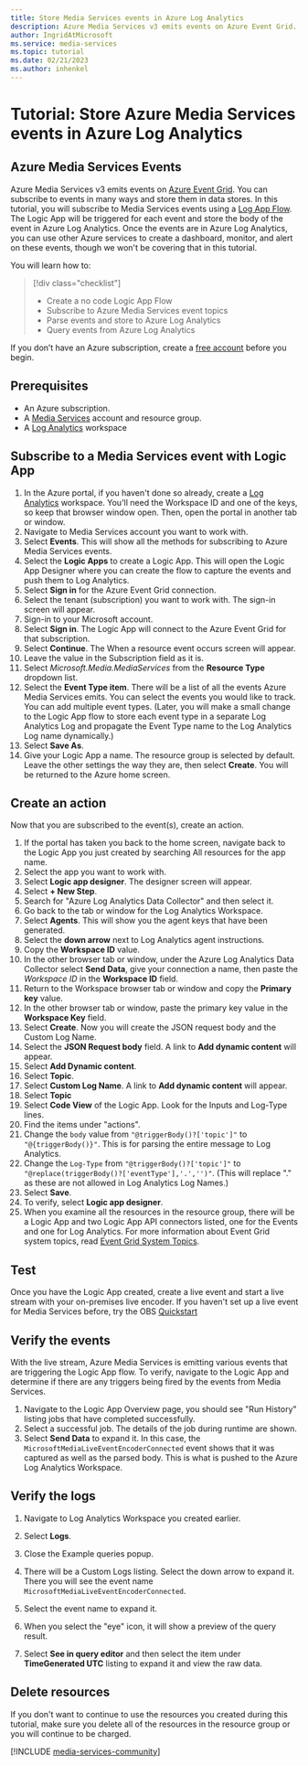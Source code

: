 ```yaml
---
title: Store Media Services events in Azure Log Analytics
description: Azure Media Services v3 emits events on Azure Event Grid. You can subscribe to events in many ways and store them in data stores. In this tutorial, you will subscribe to Media Services events using a Log App Flow. The Logic App will be triggered for each event and store the body of the event in Azure Log Analytics. Once the events are in Azure Log Analytics, you can use other Azure services to create a dashboard, monitor, and alert on these events, though we won't be covering that in this tutorial.
author: IngridAtMicrosoft
ms.service: media-services
ms.topic: tutorial
ms.date: 02/21/2023
ms.author: inhenkel
---
```


# Tutorial: Store Azure Media Services events in Azure Log Analytics

## Azure Media Services Events

Azure Media Services v3 emits events on [Azure Event Grid](monitoring/media-services-event-schemas.md). You can subscribe to events in many ways and store them in data stores. In this tutorial, you will subscribe to Media Services events using a [Log App Flow](https://azure.microsoft.com/services/logic-apps/). The Logic App will be triggered for each event and store the body of the event in Azure Log Analytics. Once the events are in Azure Log Analytics, you can use other Azure services to create a dashboard, monitor, and alert on these events, though we won't be covering that in this tutorial.

You will learn how to:

> [!div class="checklist"]
> * Create a no code Logic App Flow
> * Subscribe to Azure Media Services event topics
> * Parse events and store to Azure Log Analytics
> * Query events from Azure Log Analytics

If you don’t have an Azure subscription, create a [free account](https://azure.microsoft.com/free/?WT.mc_id=A261C142F) before you begin.

## Prerequisites

* An Azure subscription.
* A [Media Services](account-create-how-to.md) account and resource group.
* A [Log Analytics](/azure/azure-monitor/logs/quick-create-workspace) workspace


## Subscribe to a Media Services event with Logic App

1. In the Azure portal, if you haven't done so already, create a [Log Analytics](/azure/azure-monitor/logs/quick-create-workspace) workspace. You'll need the Workspace ID and one of the keys, so keep that browser window open. Then, open the portal in another tab or window.
1. Navigate to Media Services account you want to work with.
1. Select **Events**. This will show all the methods for subscribing to Azure Media Services events.
1. Select the **Logic Apps** to create a Logic App. This will open the Logic App Designer where you can create the flow to capture the events and push them to Log Analytics.
1. Select **Sign in** for the Azure Event Grid connection.
1. Select the tenant (subscription) you want to work with. The sign-in screen will appear.
1. Sign-in to your Microsoft account.
1. Select **Sign in**. The Logic App will connect to the Azure Event Grid for that subscription.
1. Select **Continue**. The When a resource event occurs screen will appear.
1. Leave the value in the Subscription field as it is.
1. Select *Microsoft.Media.MediaServices* from the **Resource Type** dropdown list.
1. Select the **Event Type item**. There will be a list of all the events Azure Media Services emits. You can select the events you would like to track. You can add multiple event types. (Later, you will make a small change to the Logic App flow to store each event type in a separate Log Analytics Log and propagate the Event Type name to the Log Analytics Log name dynamically.)
1. Select **Save As**.
1. Give your Logic App a name.  The resource group is selected by default. Leave the other settings the way they are, then select **Create**.  You will be returned to the Azure home screen.

## Create an action

Now that you are subscribed to the event(s), create an action.

1. If the portal has taken you back to the home screen, navigate back to the Logic App you just created by searching All resources for the app name.
1. Select the app you want to work with.
1. Select **Logic app designer**. The designer screen will appear.
1. Select **+ New Step**.
1. Search for "Azure Log Analytics Data Collector" and then select it.
1. Go back to the tab or window for the Log Analytics Workspace.
1. Select **Agents**. This will show you the agent keys that have been generated.
1. Select the **down arrow** next to Log Analytics agent instructions.
1. Copy the **Workspace ID** value.
1. In the other browser tab or window, under the Azure Log Analytics Data Collector select **Send Data**, give your connection a name, then paste the *Workspace ID* in the **Workspace ID** field.
1. Return to the Workspace browser tab or window and copy the **Primary key** value.
1. In the other browser tab or window, paste the primary key value in the **Workspace Key** field.
1. Select **Create**. Now you will create the JSON request body and the Custom Log Name.
1. Select the **JSON Request body** field.  A link to **Add dynamic content** will appear.
1. Select **Add Dynamic content**.
1. Select **Topic**.
1. Select **Custom Log Name**. A link to **Add dynamic content** will appear.
1. Select **Topic**
1. Select **Code View** of the Logic App. Look for the Inputs and Log-Type lines.
1. Find the items under "actions".
1. Change the `body` value from `"@triggerBody()?['topic']"` to `"@{triggerBody()}"`. This is for parsing the entire message to Log Analytics.
1. Change the `Log-Type` from `"@triggerBody()?['topic']"` to `"@replace(triggerBody()?['eventType'],'.','')"`. (This will replace "." as these are not allowed in Log Analytics Log Names.)
1. Select **Save**.
1. To verify, select **Logic app designer**.
1. When you examine all the resources in the resource group, there will be a Logic App and two Logic App API connectors listed, one for the Events and one for Log Analytics. For more information about Event Grid system topics, read [Event Grid System Topics](/azure/event-grid/system-topics).

## Test

Once you have the Logic App created, create a live event and start a live stream with your on-premises live encoder. If you haven't set up a live event for Media Services before, try the OBS [Quickstart](live-event-obs-quickstart.md)

## Verify the events

With the live stream, Azure Media Services is emitting various events that are triggering the Logic App flow. To verify, navigate to the Logic App and determine if there are any triggers being fired by the events from Media Services.

1. Navigate to the Logic App Overview page, you should see "Run History" listing jobs that have completed successfully.
1. Select a successful job. The details of the job during runtime are shown.
1. Select **Send Data** to expand it. In this case, the `MicrosoftMediaLiveEventEncoderConnected` event shows that it was captured as well as the parsed body. This is what is pushed to the Azure Log Analytics Workspace.

## Verify the logs

1. Navigate to Log Analytics Workspace you created earlier.

1. Select **Logs**.
1. Close the Example queries popup.
1. There will be a Custom Logs listing. Select the down arrow to expand it. There you will see the event name `MicrosoftMediaLiveEventEncoderConnected`.
1. Select the event name to expand it.
1. When you select the "eye" icon, it will show a preview of the query result.
1. Select **See in query editor** and then select the item under **TimeGenerated UTC** listing to expand it and view the raw data.

## Delete resources

If you don't want to continue to use the resources you created during this tutorial, make sure you delete all of the resources in the resource group or you will continue to be charged.

[!INCLUDE [media-services-community](includes/media-services-community.md)]
